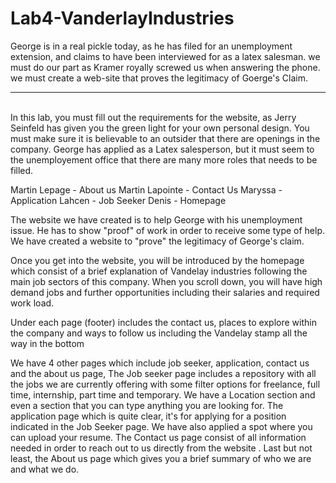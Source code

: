 # Lab4-VanderlayIndustries
George is in a real pickle today, as he has filed for an unemployment extension, and claims to have been interviewed for as a latex salesman. we must do our part as Kramer royally screwed us when answering the phone. we must create a web-site that proves the legitimacy of Goerge's Claim.
 <hr><br>
In this lab, you must fill out the requirements for the website, as Jerry Seinfeld has given you the green light for your own personal design. You must make sure it is believable to an outsider that there are openings in the company. George has applied as a Latex salesperson, but it must seem to the unemployement office that there are many more roles that needs to be filled. 

Martin Lepage - About us
Martin Lapointe - Contact Us
Maryssa - Application
Lahcen - Job Seeker
Denis - Homepage

The website we have created is to help George with his unemployment issue. He has to show "proof" of work in order to receive some type of help. We have created a website to "prove" the legitimacy of George's claim.

Once you get into the website, you will be introduced by the homepage which consist of a brief explanation of Vandelay industries following the main job sectors of this company. When you scroll down, you will have high demand jobs and further opportunities including their salaries and required work load.

Under each page (footer) includes the contact us, places to explore within the company and ways to follow us including the Vandelay stamp all the way in the bottom

We have 4 other pages which include job seeker, application, contact us and the about us page,
The Job seeker page includes a repository with all the jobs we are currently offering with some filter options for freelance, full time, internship, part time and temporary. We have a Location section and even a section that you can type anything you are looking for.
The application page which is quite clear, it's for applying for a position indicated in the Job Seeker page. We have also applied a spot where you can upload your resume.
The Contact us page consist of all information needed in order to reach out to us directly from the website .
Last but not least, the About us page which gives you a brief summary of who we are and what we do.

 
